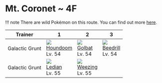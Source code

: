 # Mt. Coronet ~ 4F

!!! note
    There are wild Pokémon on this route. You can find out more [here](../../wild_pokemon/mt_coronet__4f/).


Trainer        | 1                                | 2                               | 3
---            | ---                              | ---                             | ---
Galactic Grunt | ![][229]<br>[Houndoom]<br>Lv. 54 | ![][042]<br>[Golbat]<br>Lv. 54  | ![][015]<br>[Beedrill]<br>Lv. 54
Galactic Grunt | ![][166]<br>[Ledian]<br>Lv. 55   | ![][110]<br>[Weezing]<br>Lv. 55 | &nbsp;

[Beedrill]: ../../pokemon_changes/015/
[Golbat]: ../../pokemon_changes/042/
[Weezing]: ../../pokemon_changes/110/
[Ledian]: ../../pokemon_changes/166/
[Houndoom]: ../../pokemon_changes/229/
[015]: ../img/pokemon/015.png
[042]: ../img/pokemon/042.png
[110]: ../img/pokemon/110.png
[166]: ../img/pokemon/166.png
[229]: ../img/pokemon/229.png
